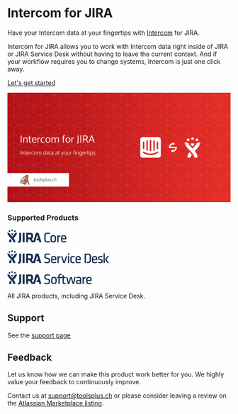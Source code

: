 # Intercom for JIRA

Have your Intercom data at your fingertips with [Intercom](https://www.intercom.com/) for JIRA.

Intercom for JIRA allows you to work with Intercom data right inside of JIRA or 
JIRA Service Desk without having to leave the current context. And if your workflow 
requires you to change systems, Intercom is just one click away.

[Let's get started](GettingStarted.md)

![Local Image](/assets/addons/intercom/Banner.jpeg) 

### Supported Products

![Local Image](/assets/atlassian/products/JiraCore.png)

![Local Image](/assets/atlassian/products/JiraServiceDesk.png)
 
![Local Image](/assets/atlassian/products/JiraSoftware.png)

All JIRA products, including JIRA Service Desk. 

## Support

See the [support page](/pages/support.md)

## Feedback

Let us know how we can make this product work better for you. We highly value 
your feedback to continuously improve.

Contact us at [support@toolsplus.ch](mailto:support@toolsplus.ch) or please 
consider leaving a review on the [Atlassian Marketplace listing](https://marketplace.atlassian.com/plugins/io.toolsplus.atlassian.connect.jira.intercom/cloud/reviews).

